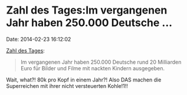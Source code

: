 Zahl des Tages:Im vergangenen Jahr haben 250.000 Deutsche \...
==============================================================

Date: 2014-02-23 16:12:02

[Zahl des
Tages](http://www.deutschlandfunk.de/kinderpornografie-im-zweifel-fuer-das-kind.720.de.html?dram:article_id=278181):

> Im vergangenen Jahr haben 250.000 Deutsche rund 20 Milliarden Euro für
> Bilder und Filme mit nackten Kindern ausgegeben.

Wait, what?! 80k pro Kopf in einem Jahr?! Also DAS machen die
Superreichen mit ihrer nicht versteuerten Kohle!1!!
